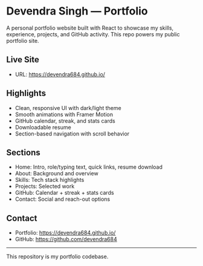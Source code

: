 # Devendra Singh — Portfolio

A personal portfolio website built with React to showcase my skills, experience, projects, and GitHub activity. This repo powers my public portfolio site.

## Live Site

- URL: https://devendra684.github.io/

## Highlights

- Clean, responsive UI with dark/light theme
- Smooth animations with Framer Motion
- GitHub calendar, streak, and stats cards
- Downloadable resume
- Section-based navigation with scroll behavior

## Sections

- Home: Intro, role/typing text, quick links, resume download
- About: Background and overview
- Skills: Tech stack highlights
- Projects: Selected work
- GitHub: Calendar + streak + stats cards
- Contact: Social and reach-out options

## Contact

- Portfolio: https://devendra684.github.io/
- GitHub: https://github.com/devendra684

---

This repository is my portfolio codebase.
